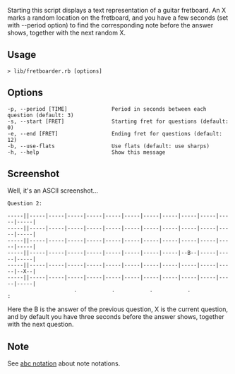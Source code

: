 Starting this script displays a text representation of a guitar fretboard.
An X marks a random location on the fretboard, and you have a few seconds
(set with --period option) to find the corresponding note before the answer
shows, together with the next random X.


Usage
-----

    > lib/fretboarder.rb [options]


Options
-------

    -p, --period [TIME]              Period in seconds between each question (default: 3)
    -s, --start [FRET]               Starting fret for questions (default: 0)
    -e, --end [FRET]                 Ending fret for questions (default: 12)
    -b, --use-flats                  Use flats (default: use sharps)
    -h, --help                       Show this message


Screenshot
----------

Well, it's an ASCII screenshot...

    Question 2:
    
    -----||-----|-----|-----|-----|-----|-----|-----|-----|-----|-----|-----|-----|
    -----||-----|-----|-----|-----|-----|-----|-----|-----|-----|-----|-----|-----|
    -----||-----|-----|-----|-----|-----|-----|-----|-----|-----|-----|-----|-----|
    -----||-----|-----|-----|-----|-----|-----|-----|-----|--B--|-----|-----|-----|
    -----||-----|-----|-----|-----|-----|-----|-----|-----|-----|-----|-----|--X--|
    -----||-----|-----|-----|-----|-----|-----|-----|-----|-----|-----|-----|-----|
                         .           .           .           .                 :

Here the B is the answer of the previous question, X is the current question, and
by default you have three seconds before the answer shows, together with the next question.


Note
----

See [abc notation](http://abcnotation.com) about note notations.

